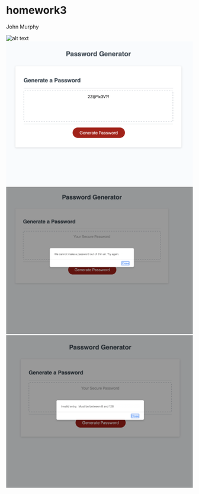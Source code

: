 # homework3
John Murphy


![alt text](imgs/hmwk3a.png)
![alt text](imgs/hmwk3b.png)
![alt text](imgs/hmwk3c.png)
![alt text](imgs/hmwk3d.png)